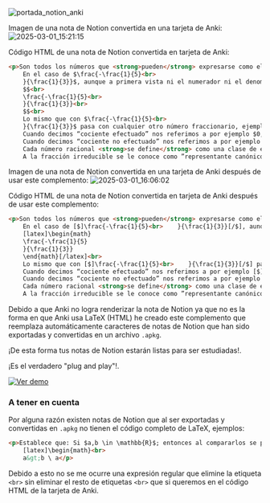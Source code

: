 ![portada_notion_anki](https://github.com/user-attachments/assets/e5ce274b-9e7e-43c2-9b94-591a2c106c03)

Imagen de una nota de Notion convertida en una tarjeta de Anki:
![2025-03-01_15:21:15](https://github.com/user-attachments/assets/7c6760f8-d72f-4796-86a8-3086f8b1fbe2)

Código HTML de una nota de Notion convertida en tarjeta de Anki:
```html
<p>Son todos los números que <strong>pueden</strong> expresarse como el cociente efectuado o no efectuado de dos números enteros, ejemplos: $\frac{1}{2}, \frac{-\frac{7}{11}}{3\frac{5}{9}},\ -\frac{63}{352}$. <br>
    En el caso de $\frac{-\frac{1}{5}<br>
    }{\frac{1}{3}}$, aunque a primera vista ni el numerador ni el denominador son números enteros, podemos simplificarla para ver que en realidad puede expresarse como un cociente de dos enteros siendo obvio entonces que es un número racional:<br>
    $$<br>
    \frac{-\frac{1}{5}<br>
    }{\frac{1}{3}}<br>
    $$<br>
    Lo mismo que con $\frac{-\frac{1}{5}<br>
    }{\frac{1}{3}}$ pasa con cualquier otro número fraccionario, ejemplos: $\frac{1}{2}, \frac{-\frac{7}{11}}{3\frac{5}{9}},\ -\frac{63}{352}$.<br>
    Cuando decimos “cociente efectuado” nos referimos a por ejemplo $0,5$.<br>
    Cuando decimos “cociente no efectuado” nos referimos a por ejemplo $\frac{1}{2}$.<br>
    Cada número racional <strong>se define</strong> como una clase de equivalencia.<br>
    A la fracción irreducible se le conoce como ”representante canónico”.</p>
```

Imagen de una nota de Notion convertida en una tarjeta de Anki después de usar este complemento:
![2025-03-01_16:06:02](https://github.com/user-attachments/assets/87bfac18-22e4-4e3c-b2fa-43671d56db4f)


Código HTML de una nota de Notion convertida en tarjeta de Anki después de usar este complemento:
```html
<p>Son todos los números que <strong>pueden</strong> expresarse como el cociente efectuado o no efectuado de dos números enteros, ejemplos: [$]\frac{1}{2}, \frac{-\frac{7}{11}}{3\frac{5}{9}},\ -\frac{63}{352}[/$]. <br>
    En el caso de [$]\frac{-\frac{1}{5}<br>    }{\frac{1}{3}}[/$], aunque a primera vista ni el numerador ni el denominador son números enteros, podemos simplificarla para ver que en realidad puede expresarse como un cociente de dos enteros siendo obvio entonces que es un número racional:<br>
    [latex]\begin{math}
    \frac{-\frac{1}{5}
    }{\frac{1}{3}}
    \end{math}[/latex]<br>
    Lo mismo que con [$]\frac{-\frac{1}{5}<br>    }{\frac{1}{3}}[/$] pasa con cualquier otro número fraccionario, ejemplos: [$]\frac{1}{2}, \frac{-\frac{7}{11}}{3\frac{5}{9}},\ -\frac{63}{352}[/$].<br>
    Cuando decimos “cociente efectuado” nos referimos a por ejemplo [$]0,5[/$].<br>
    Cuando decimos “cociente no efectuado” nos referimos a por ejemplo [$]\frac{1}{2}[/$].<br>
    Cada número racional <strong>se define</strong> como una clase de equivalencia.<br>
    A la fracción irreducible se le conoce como ”representante canónico”.</p>
```

Debido a que Anki no logra renderizar la nota de Notion ya que no es la forma en que Anki usa LaTeX (HTML) he creado este complemento que reemplaza automáticamente caracteres de notas de Notion que han sido exportadas y convertidas en un archivo `.apkg`. 

¡De esta forma tus notas de Notion estarán listas para ser estudiadas!.

¡Es el verdadero "plug and play"!.

[![Ver demo](https://img.youtube.com/vi/)](https://youtu.be/OhBfxBoz76M)

### A tener en cuenta
Por alguna razón existen notas de Notion que al ser exportadas y convertidas en `.apkg` no tienen el código completo de LaTeX, ejemplos:

```html
<p>Establece que: Si $a,b \in \mathbb{R}$; entonces al compararlos se puede presentar solo uno de los siguientes casos:<br>
    [latex]\begin{math}<br>
    a&gt;b \ a</p>
```

Debido a esto no se me ocurre una expresión regular que elimine la etiqueta `<br>` sin eliminar el resto de etiquetas `<br>` que si queremos en el código HTML de la tarjeta de Anki.
